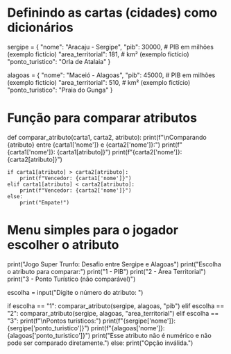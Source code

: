 
# Definindo as cartas (cidades) como dicionários
sergipe = {
    "nome": "Aracaju - Sergipe",
    "pib": 30000,          # PIB em milhões (exemplo fictício)
    "area_territorial": 181, # km² (exemplo fictício)
    "ponto_turistico": "Orla de Atalaia"
}

alagoas = {
    "nome": "Maceió - Alagoas",
    "pib": 45000,          # PIB em milhões (exemplo fictício)
    "area_territorial": 510, # km² (exemplo fictício)
    "ponto_turistico": "Praia do Gunga"
}

# Função para comparar atributos
def comparar_atributo(carta1, carta2, atributo):
    print(f"\nComparando {atributo} entre {carta1['nome']} e {carta2['nome']}:")
    print(f"{carta1['nome']}: {carta1[atributo]}")
    print(f"{carta2['nome']}: {carta2[atributo]}")
    
    if carta1[atributo] > carta2[atributo]:
        print(f"Vencedor: {carta1['nome']}")
    elif carta1[atributo] < carta2[atributo]:
        print(f"Vencedor: {carta2['nome']}")
    else:
        print("Empate!")

# Menu simples para o jogador escolher o atributo
print("Jogo Super Trunfo: Desafio entre Sergipe e Alagoas")
print("Escolha o atributo para comparar:")
print("1 - PIB")
print("2 - Área Territorial")
print("3 - Ponto Turístico (não comparável)")

escolha = input("Digite o número do atributo: ")

if escolha == "1":
    comparar_atributo(sergipe, alagoas, "pib")
elif escolha == "2":
    comparar_atributo(sergipe, alagoas, "area_territorial")
elif escolha == "3":
    print(f"\nPontos turísticos:")
    print(f"{sergipe['nome']}: {sergipe['ponto_turistico']}")
    print(f"{alagoas['nome']}: {alagoas['ponto_turistico']}")
    print("Esse atributo não é numérico e não pode ser comparado diretamente.")
else:
    print("Opção inválida.")

